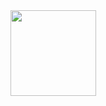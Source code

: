 <div align="center"> <img height="137px" src="https://github-readme-stats.vercel.app/api?username=Simonf2000&hide_title=true&hide_border=true&show_icons=trueline_height=21&text_color=000&icon_color=000&bg_color=0,ea6161,ffc64d,fffc4d,52fa5a&theme=graywhite" /> </div>
